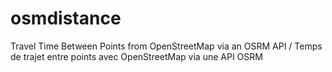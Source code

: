 # osmdistance
Travel Time Between Points from OpenStreetMap via an OSRM API / Temps de trajet entre points avec OpenStreetMap via une API OSRM
